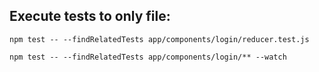 
## Execute tests to only file: 
```
npm test -- --findRelatedTests app/components/login/reducer.test.js
```

```
npm test -- --findRelatedTests app/components/login/** --watch
```